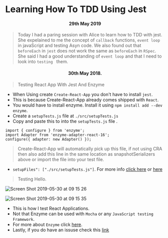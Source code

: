 # Learning How To TDD Using Jest

<h4 align="center">
29th May 2019
</h4>

> Today I had a paring session with Alice to learn how to TDD with jest.
> She expelained to me the concept of ``callback`` functions, ``event loop`` in javaScript and testing Asyn code.
> We also found out that ``beforeEach`` in ``jest`` does not work the same as ``beforeEach`` in ``RSpec``.
> She said I had a good understanding of ``event loop`` and that I need to look into ``testing `` them.


<h4 align="center">
30th May 2018.
</h4>

> Testing React App With Jest And Enzyme

- When Using create ``Create-React-App`` you don't have to install ``jest``.
- This is because Create-React-App already comes shipped with ``React``.
- You would have to install enzyme. Install it using ``npm install add --dev enzyme``.
- Create a ``setupTests.js`` file at ``./src/setupTests.js``
- Copy and paste this to into the ``setupTests.js`` file .

```
import { configure } from 'enzyme';
import Adapter from 'enzyme-adapter-react-16';
configure({ adapter: new Adapter() });
```
> Create-React-App will automatically pick up this file, if not using CRA then also add this line in the same location as snapshotSerializers above or import the file into your test file.

- ``setupFiles": ["./src/setupTests.js"]``. For more info [click here](https://medium.com/codeclan/testing-react-with-jest-and-enzyme-20505fec4675) or [here](https://jestjs.io/docs/en/tutorial-react#setup-without-create-react-app)


> Testing Hello.

![Screen Shot 2019-05-30 at 09 15 26](https://user-images.githubusercontent.com/37377831/58618914-9a41a780-82bb-11e9-86b4-97cd0499cd14.png)


![Screen Shot 2019-05-30 at 09 15 35](https://user-images.githubusercontent.com/37377831/58618976-bd6c5700-82bb-11e9-8520-78a6797d88ef.png)

- This is how I test React Applications.
- Not that Enzyme can be used with ``Mocha`` or any ``JavaScript testing Framework``.
- For more about ``Enzyme`` click [here](https://airbnb.io/enzyme/).
- Lastly, if you do have an issuse check this [link](https://github.com/airbnb/enzyme/issues/1265)
